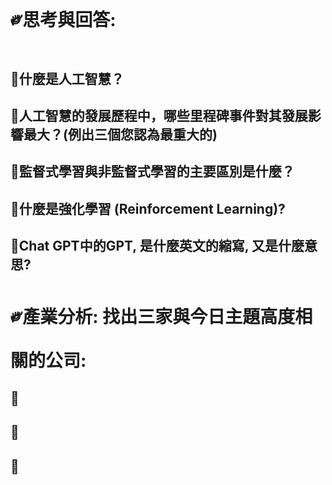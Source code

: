 # ༗思考與回答:
## 🔐什麼是人工智慧？

## 🔐人工智慧的發展歷程中，哪些里程碑事件對其發展影響最大？(例出三個您認為最重大的)

## 🔐監督式學習與非監督式學習的主要區別是什麼？

## 🔐什麼是強化學習 (Reinforcement Learning)?
 
## 🔐Chat GPT中的GPT, 是什麼英文的縮寫, 又是什麼意思? 

# ༗產業分析: 找出三家與今日主題高度相關的公司:
## 🔐

## 🔐

## 🔐
